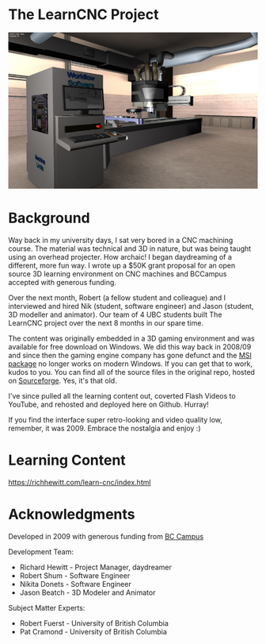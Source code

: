 # The LearnCNC Project
![LearnCNC screenshot 1](https://github.com/richhewitt/learn-cnc/blob/main/screenshots/LearnCNC1.jpg)

# Background
Way back in my university days, I sat very bored in a CNC machining course.  The material was technical and 3D in nature, but was being taught using an overhead projecter.  How archaic!  I began daydreaming of a different, more fun way.  I wrote up a $50K grant proposal for an open source 3D learning environment on CNC machines and BCCampus accepted with generous funding.

Over the next month, Robert (a fellow student and colleague) and I interviewed and hired Nik (student, software engineer) and Jason (student, 3D modeller and animator).  Our team of 4 UBC students built The LearnCNC project over the next 8 months in our spare time.

The content was originally embedded in a 3D gaming environment and was available for free download on Windows.  We did this way back in 2008/09 and since then the gaming engine company has gone defunct and the [MSI package](https://sourceforge.net/projects/learn-cnc-game/files/learn-cnc-game/LearnCNCGame_v1.0.0.msi) no longer works on modern Windows.  If you can get that to work, kudos to you.  You can find all of the source files in the original repo, hosted on [Sourceforge](https://sourceforge.net/projects/learn-cnc-game/).  Yes, it's that old.

I've since pulled all the learning content out, coverted Flash Videos to YouTube, and rehosted and deployed here on Github.  Hurray!

If you find the interface super retro-looking and video quality low, remember, it was 2009.  Embrace the nostalgia and enjoy :)

# Learning Content
https://richhewitt.com/learn-cnc/index.html

# Acknowledgments 
Developed in 2009 with generous funding from [BC Campus](https://bccampus.ca/)

Development Team:
- Richard Hewitt - Project Manager, daydreamer
- Robert Shum - Software Engineer
- Nikita Donets - Software Engineer
- Jason Beatch - 3D Modeler and Animator

Subject Matter Experts:
- Robert Fuerst - University of British Columbia
- Pat Cramond - University of British Columbia


